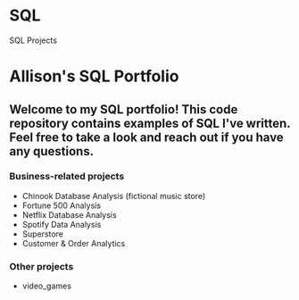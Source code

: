 # SQL
SQL Projects
# Allison's SQL Portfolio
## Welcome to my SQL portfolio! This code repository contains examples of SQL I've written. Feel free to take a look and reach out if you have any questions.

### Business-related projects
* Chinook Database Analysis (fictional music store)
* Fortune 500 Analysis
* Netflix Database Analysis
* Spotify Data Analysis
* Superstore
* Customer & Order Analytics

### Other projects
* video_games
